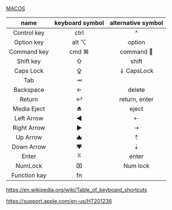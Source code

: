 [MACOS](https://www.key-shortcut.com/mac-osx/umschalt-tasten-mac)

|     name     | keyboard symbol | alternative symbol |
| :----------: | :-------------: | :----------------: |
| Control key  |      ctrl       |         ^          |
|  Option key  |     alt  ⌥      |       option       |
| Command key  |     cmd  ⌘      |     command       |
|  Shift key   |        ⇧        |       shift        |
|  Caps Lock   |        ⇪        |     ⇓ CapsLock     |
|     Tab      |        ⇥        |                    |
|  Backspace   |        ←        |       delete       |
|    Return    |        ↩        |   return, enter    |
| Media Eject  |        ⏏        |       eject        |
|  Left Arrow  |      ~~◀~~      |         ⇠          |
| Right Arrow  |      ~~▶~~      |         ⇢          |
|   Up Arrow   |      ~~▲~~      |         ⇡          |
|  Down Arrow  |      ~~▼~~      |         ⇣          |
|    Enter     |        ⌅        |       enter        |
|   NumLock    |        ⌧        |      Num lock      |
| Function kay |       fn        |                    |



https://en.wikipedia.org/wiki/Table_of_keyboard_shortcuts

https://support.apple.com/en-us/HT201236
